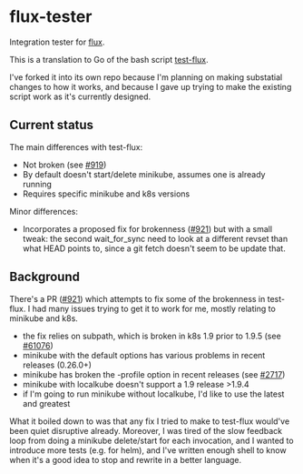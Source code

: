 # flux-tester
Integration tester for [flux](weaveworks/flux).

This is a translation to Go of the bash script 
[test-flux](https://github.com/weaveworks/flux/blob/master/test/bin/test-flux).

I've forked it into its own repo because I'm planning on making substatial
changes to how it works, and because I gave up trying to make the existing
script work as it's currently designed.

## Current status

The main differences with test-flux:
- Not broken (see [#919](https://github.com/weaveworks/flux/issues/919))
- By default doesn't start/delete minikube, assumes one is already running
- Requires specific minikube and k8s versions

Minor differences:
- Incorporates a proposed fix for brokenness 
  ([#921](https://github.com/weaveworks/flux/pull/921)) but with a small
  tweak: the second wait_for_sync need to look at a different revset than
  what HEAD points to, since a git fetch doesn't seem to be update that.

## Background

There's a PR ([#921](https://github.com/weaveworks/flux/pull/921)) which 
attempts to fix some of the brokenness in test-flux.  I had many issues
trying to get it to work for me, mostly relating to minikube and k8s.
- the fix relies on subpath, which is broken in k8s 1.9 prior to 1.9.5
  (see [#61076](https://github.com/kubernetes/kubernetes/issues/61076))
- minikube with the default options has various problems in recent 
  releases (0.26.0+)
- minikube has broken the -profile option in recent releases
  (see [#2717](https://github.com/kubernetes/minikube/issues/2717))
- minikube with localkube doesn't support a 1.9 release >1.9.4
- if I'm going to run minikube without localkube, I'd like to use the
  latest and greatest

What it boiled down to was that any fix I tried to make to test-flux would've
been quiet disruptive already. Moreover, I was tired of the slow feedback
loop from doing a minikube delete/start for each invocation, and I wanted to
introduce more tests (e.g. for helm), and I've written enough shell to know
when it's a good idea to stop and rewrite in a better language.